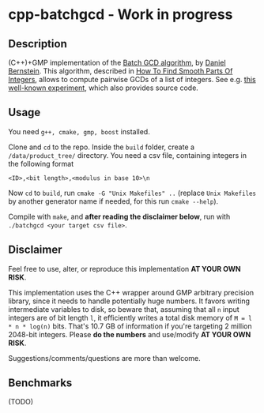 # 

# cpp-batchgcd - Work in progress

## Description 

(C++)+GMP implementation of the [Batch GCD algorithm](http://facthacks.cr.yp.to/batchgcd.html), by [Daniel Bernstein](https://cr.yp.to/djb.html). This algorithm, described in [How To Find Smooth Parts Of Integers](https://cr.yp.to/factorization/smoothparts-20040510.pdf), allows to compute pairwise GCDs of a list of integers. See e.g. [this well-known experiment](https://factorable.net), which also provides source code.

## Usage

You need `g++, cmake, gmp, boost` installed. 

Clone and `cd` to the repo. Inside the `build` folder, create a `/data/product_tree/` directory.
You need a csv file, containing integers in the following format
```
<ID>,<bit length>,<modulus in base 10>\n
```
Now `cd` to `build`, run 
```cmake -G "Unix Makefiles" ..```
(replace `Unix Makefiles` by another generator name if needed, for this run `cmake --help`).

Compile with `make`, and **after reading the disclaimer below**, run with `./batchgcd <your target csv file>`.

## Disclaimer
Feel free to use, alter, or reproduce this implementation **AT YOUR OWN RISK**.

This implementation uses the C++ wrapper around GMP arbitrary precision
library, since it needs to handle potentially huge numbers. It favors
writing intermediate variables to disk, so beware that, assuming that all
`n` input integers are of bit length `l`, it efficiently writes a total disk
memory of
```M = l * n * log(n)```
bits. That's 10.7 GB of information if you're targeting 2 million 2048-bit
integers. Please **do the numbers** and use/modify
**AT YOUR OWN RISK**.

Suggestions/comments/questions are more than welcome.

## Benchmarks
(TODO)
